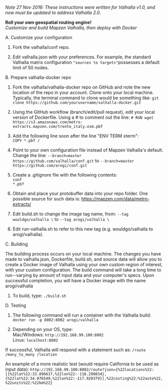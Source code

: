 <i>Note 27 Nov 2016: These instructions were written for Valhalla v1.0, and now must be updated to address Valhalla 2.0.</i>
<p />

<b>Roll your own geospatial routing engine!</b>  
<i>Customize and build Mapzen Valhalla, then deploy with Docker</i>  

A. Customize your configuration

1. Fork the valhalla/conf repo.

2. Edit valhalla.json with your preferences. For example, the standard Valhalla matrix configuration `"sources to targets"`possesses a default limit of 50 nodes.

B. Prepare valhalla-docker repo

1. Fork the valhalla/valhalla-docker repo on GitHub and note the new location of the repo in your account. Clone onto your local machine. Typically, the terminal command to clone would be something like: `git clone https://github.com/yourusername/valhalla-docker.git`

2. Using the GitHub workflow (branch/edit/pull request), edit your local version of Dockerfile. Using a # to comment out the line:
`# RUN wget https://s3.amazonaws.com/metro-extracts.mapzen.com/trento_italy.osm.pbf`

3. Add the following line soon after the line "ENV TERM xterm":  
`COPY *.pbf /`

4. Point to your own configuration file instead of Mapzen Valhalla's default. Change the line:
    `--branch=master https://github.com/valhalla/conf.git`
	to
    `--branch=master https://github.com/arogi/conf.git`

5. Create a .gitignore file with the following contents:  
`conf`<br />
`*.pbf`

6. Obtain and place your protobuffer data into your repo folder. One possible source for such data is: https://mapzen.com/data/metro-extracts/

7. Edit build.sh to change the image tag name, from:
  `--tag wouldgo/valhalla \`
	to
  `--tag arogi/valhalla \`

8. Edit run-valhalla.sh to refer to this new tag (e.g. wouldgo/valhalla to arogi/valhalla).

C. Building

The building process occurs on your local machine. The changes you have made to valhalla.json, Dockerfile, build.sh, and source data will allow you to create a Docker image of Valhalla using your own custom region of interest, with your custom configuration.
The build command will take a long time to run--varying by amount of input data and your computer's specs. Upon successful completion, you will have a Docker image with the name arogi/valhalla

1. To build, type:
`./build.sh`


D. Testing

1. The following command will run a container with the Valhalla build:
`docker run -p 8002:8002 arogi/valhalla`

2. Depending on your OS, type:  
Mac/Windows: `http://192.168.99.100:8002`  
Linux: `localhost:8002`

If successful, Valhalla will respond with a statement such as: `/route /many_to_many /location`

An example of a more realistic test (would require California to be used as input data):
`http://192.168.99.100:8002/route?json={%22locations%22:[{%22lat%22:33.896637,%22lon%22:-118.298034},{%22lat%22:34.076549,%22lon%22:-117.920379}],%22costing%22:%22auto%22,%22units%22:%22km%22}`
